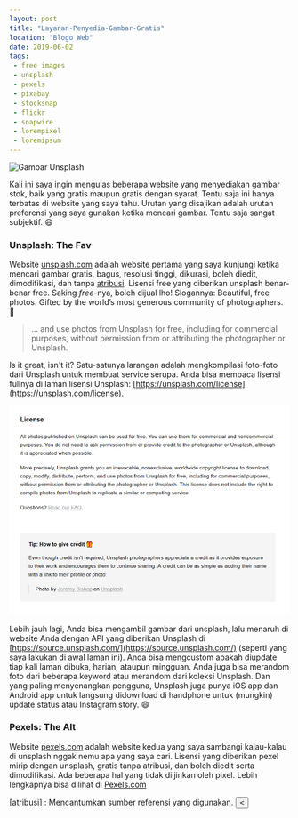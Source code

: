 ```yaml
---
layout: post
title: "Layanan-Penyedia-Gambar-Gratis"
location: "Blogo Web"
date: 2019-06-02
tags:
 - free images
 - unsplash
 - pexels
 - pixabay
 - stocksnap
 - flickr
 - snapwire
 - lorempixel
 - loremipsum
---
```


![Gambar Unsplash](https://source.unsplash.com/collection/428621)

Kali ini saya ingin mengulas beberapa website yang menyediakan gambar stok, baik yang gratis maupun gratis dengan syarat. Tentu saja ini hanya terbatas di website yang saya tahu. Urutan yang disajikan adalah urutan preferensi yang saya gunakan ketika mencari gambar. Tentu saja sangat subjektif. :smile:

### Unsplash: The Fav

Website [unsplash.com](https://unsplash.com) adalah website pertama yang saya kunjungi ketika mencari gambar gratis, bagus, resolusi tinggi, dikurasi,  boleh diedit, dimodifikasi, dan tanpa [atribusi](atribusi). Lisensi free yang diberikan unsplash benar-benar free. Saking _free_-nya, boleh dijual lho! Slogannya: Beautiful, free photos. Gifted by the world’s most generous community of photographers. :gift:

>
> ...  and use photos from Unsplash for free, including for commercial purposes, without permission from or attributing the photographer or Unsplash.
>

Is it great, isn't it? Satu-satunya larangan adalah mengkompilasi foto-foto dari Unsplash untuk membuat service serupa. Anda bisa membaca lisensi fullnya di laman lisensi Unsplash: [https://unsplash.com/license](https://unsplash.com/license).

![unsplash lisence](/images/post/2019/unsplash-lisence.png)


Lebih jauh lagi, Anda bisa mengambil gambar dari unsplash, lalu menaruh di website Anda dengan API yang diberikan Unsplash di [https://source.unsplash.com/](https://source.unsplash.com/) (seperti yang saya lakukan di awal laman ini). Anda bisa mengcustom apakah diupdate tiap kali laman dibuka, harian, ataupun mingguan. Anda juga bisa merandom foto dari beberapa keyword atau merandom dari koleksi Unsplash. Dan yang paling menyenangkan pengguna, Unsplash juga punya iOS app dan Android app untuk langsung didownload di handphone untuk (mungkin) update status atau Instagram story. :smile:


### Pexels: The Alt

Website [pexels.com](https://pexels.com) adalah website kedua yang saya sambangi kalau-kalau di unsplash nggak nemu apa yang saya cari. Lisensi yang diberikan pexel mirip dengan unsplash, gratis tanpa atribusi, dan boleh diedit serta dimodifikasi. Ada beberapa hal yang tidak diijinkan oleh pixel. Lebih lengkapnya bisa dilihat di [Pexels.com](https://pexels.com)





[atribusi] :  Mencantumkan sumber referensi yang digunakan.
<button onclick="goBack()"> < </button>
<script>
function goBack() {
  window.history.back();
}
</script>